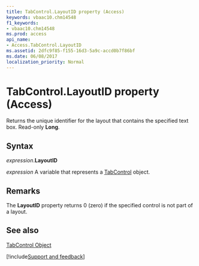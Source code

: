 ```yaml
---
title: TabControl.LayoutID property (Access)
keywords: vbaac10.chm14548
f1_keywords:
- vbaac10.chm14548
ms.prod: access
api_name:
- Access.TabControl.LayoutID
ms.assetid: 2dfc9f85-f155-16d3-5a9c-accd0b7f86bf
ms.date: 06/08/2017
localization_priority: Normal
---
```



# TabControl.LayoutID property (Access)

Returns the unique identifier for the layout that contains the specified text box. Read-only  **Long**.


## Syntax

_expression_.**LayoutID**

_expression_ A variable that represents a [TabControl](Access.TabControl.md) object.


## Remarks

The  **LayoutID** property returns 0 (zero) if the specified control is not part of a layout.


## See also


[TabControl Object](Access.TabControl.md)

[!include[Support and feedback](~/includes/feedback-boilerplate.md)]